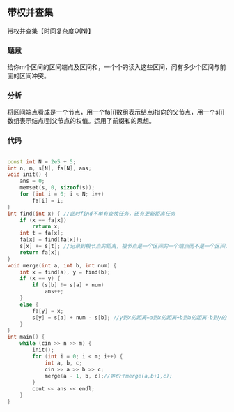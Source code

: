## 带权并查集

带权并查集【时间复杂度O(N)】
### 题意
给你m个区间的区间端点及区间和，一个个的读入这些区间，问有多少个区间与前面的区间冲突。

### 分析
将区间端点看成是一个节点，用一个fa[i]数组表示结点i指向的父节点，用一个s[i]数组表示结点i到父节点的权值。运用了前缀和的思想。

### 代码

```cpp

const int N = 2e5 + 5;
int n, m, s[N], fa[N], ans;
void init() {
	ans = 0;
	memset(s, 0, sizeof(s));
	for (int i = 0; i < N; i++)
		fa[i] = i;
}
int find(int x) { //此时find不单有查找任务，还有更新距离任务
	if (x == fa[x]) 
		return x;
	int t = fa[x];
	fa[x] = find(fa[x]);
	s[x] += s[t]; //记录到根节点的距离，根节点是一个区间的一个端点而不是一个区间，输入的区间被合并成了两个点
	return fa[x];
}
void merge(int a, int b, int num) {
	int x = find(a), y = find(b);
	if (x == y) {
		if (s[b] != s[a] + num)
			ans++;
	}
	else {
		fa[y] = x;
		s[y] = s[a] + num - s[b]; //y到x的距离=a到x的距离+b到a的距离-b到y的距离
	}
}
int main() {
	while (cin >> n >> m) {
		init();
		for (int i = 0; i < m; i++) {
			int a, b, c;
			cin >> a >> b >> c;
			merge(a - 1, b, c);//等价于merge(a,b+1,c);
		}
		cout << ans << endl;
	}
}
```